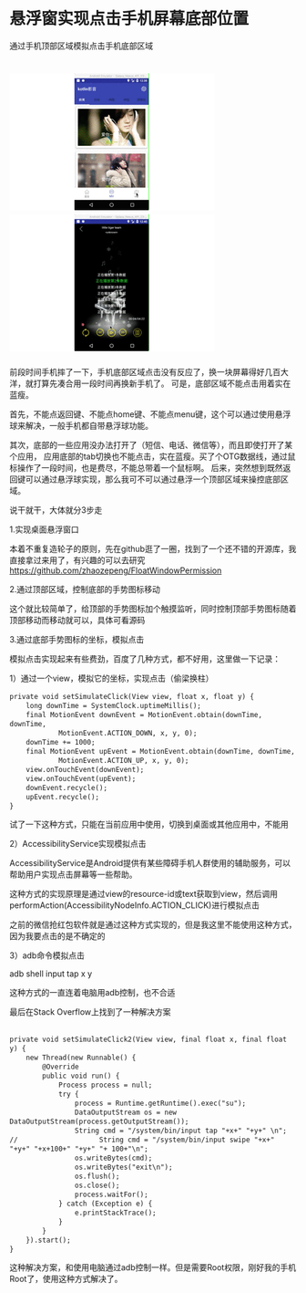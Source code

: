 # 悬浮窗实现点击手机屏幕底部位置

通过手机顶部区域模拟点击手机底部区域

# ![image](https://github.com/Mao-x-w/KotlinPlayer/blob/HEAD/introduce/3.gif) ![image](https://github.com/Mao-x-w/KotlinPlayer/blob/HEAD/introduce/4.gif)

前段时间手机摔了一下，手机底部区域点击没有反应了，换一块屏幕得好几百大洋，就打算先凑合用一段时间再换新手机了。
可是，底部区域不能点击用着实在蓝瘦。

首先，不能点返回键、不能点home键、不能点menu键，这个可以通过使用悬浮球来解决，一般手机都自带悬浮球功能。

其次，底部的一些应用没办法打开了（短信、电话、微信等），而且即使打开了某个应用，
应用底部的tab切换也不能点击，实在蓝瘦。买了个OTG数据线，通过鼠标操作了一段时间，也是费尽，不能总带着一个鼠标啊。
后来，突然想到既然返回键可以通过悬浮球实现，那么我可不可以通过悬浮一个顶部区域来操控底部区域。

说干就干，大体就分3步走

1.实现桌面悬浮窗口

本着不重复造轮子的原则，先在github逛了一圈，找到了一个还不错的开源库，我直接拿过来用了，有兴趣的可以去研究
https://github.com/zhaozepeng/FloatWindowPermission

2.通过顶部区域，控制底部的手势图标移动

这个就比较简单了，给顶部的手势图标加个触摸监听，同时控制顶部手势图标随着顶部移动而移动就可以，具体可看源码

3.通过底部手势图标的坐标，模拟点击

模拟点击实现起来有些费劲，百度了几种方式，都不好用，这里做一下记录：

1）通过一个view，模拟它的坐标，实现点击（偷梁换柱）

```
private void setSimulateClick(View view, float x, float y) {
    long downTime = SystemClock.uptimeMillis();
    final MotionEvent downEvent = MotionEvent.obtain(downTime, downTime,
            MotionEvent.ACTION_DOWN, x, y, 0);
    downTime += 1000;
    final MotionEvent upEvent = MotionEvent.obtain(downTime, downTime,
            MotionEvent.ACTION_UP, x, y, 0);
    view.onTouchEvent(downEvent);
    view.onTouchEvent(upEvent);
    downEvent.recycle();
    upEvent.recycle();
}

```
试了一下这种方式，只能在当前应用中使用，切换到桌面或其他应用中，不能用

2）AccessibilityService实现模拟点击

AccessibilityService是Android提供有某些障碍手机人群使用的辅助服务，可以帮助用户实现点击屏幕等一些帮助。

这种方式的实现原理是通过view的resource-id或text获取到view，然后调用performAction(AccessibilityNodeInfo.ACTION_CLICK)进行模拟点击

之前的微信抢红包软件就是通过这种方式实现的，但是我这里不能使用这种方式，因为我要点击的是不确定的

3）adb命令模拟点击

adb shell input tap x y

这种方式的一直连着电脑用adb控制，也不合适


最后在Stack Overflow上找到了一种解决方案

```

private void setSimulateClick2(View view, final float x, final float y) {
    new Thread(new Runnable() {
        @Override
        public void run() {
            Process process = null;
            try {
                process = Runtime.getRuntime().exec("su");
                DataOutputStream os = new DataOutputStream(process.getOutputStream());
                String cmd = "/system/bin/input tap "+x+" "+y+" \n";
//                    String cmd = "/system/bin/input swipe "+x+" "+y+" "+x+100+" "+y+" "+ 100+"\n";
                os.writeBytes(cmd);
                os.writeBytes("exit\n");
                os.flush();
                os.close();
                process.waitFor();
            } catch (Exception e) {
                e.printStackTrace();
            }
        }
    }).start();
}

```

这种解决方案，和使用电脑通过adb控制一样。但是需要Root权限，刚好我的手机Root了，使用这种方式解决了。























